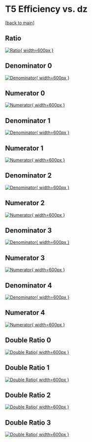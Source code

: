 # T5 Efficiency vs. dz

[[back to main](./)]



## Ratio

[![Ratio](../mtv/var/T5_base_0_0_eff_dz.png){ width=600px }](../mtv/var/T5_base_0_0_eff_dz.pdf)

## Denominator 0

[![Denominator](../mtv/den/T5_base_0_0_eff_dz_den0.png){ width=600px }](../mtv/den/T5_base_0_0_eff_dz_den0.pdf)

## Numerator 0

[![Numerator](../mtv/num/T5_base_0_0_eff_dz_num0.png){ width=600px }](../mtv/num/T5_base_0_0_eff_dz_num0.pdf)

## Denominator 1

[![Denominator](../mtv/den/T5_base_0_0_eff_dz_den1.png){ width=600px }](../mtv/den/T5_base_0_0_eff_dz_den1.pdf)

## Numerator 1

[![Numerator](../mtv/num/T5_base_0_0_eff_dz_num1.png){ width=600px }](../mtv/num/T5_base_0_0_eff_dz_num1.pdf)

## Denominator 2

[![Denominator](../mtv/den/T5_base_0_0_eff_dz_den2.png){ width=600px }](../mtv/den/T5_base_0_0_eff_dz_den2.pdf)

## Numerator 2

[![Numerator](../mtv/num/T5_base_0_0_eff_dz_num2.png){ width=600px }](../mtv/num/T5_base_0_0_eff_dz_num2.pdf)

## Denominator 3

[![Denominator](../mtv/den/T5_base_0_0_eff_dz_den3.png){ width=600px }](../mtv/den/T5_base_0_0_eff_dz_den3.pdf)

## Numerator 3

[![Numerator](../mtv/num/T5_base_0_0_eff_dz_num3.png){ width=600px }](../mtv/num/T5_base_0_0_eff_dz_num3.pdf)

## Denominator 4

[![Denominator](../mtv/den/T5_base_0_0_eff_dz_den4.png){ width=600px }](../mtv/den/T5_base_0_0_eff_dz_den4.pdf)

## Numerator 4

[![Numerator](../mtv/num/T5_base_0_0_eff_dz_num4.png){ width=600px }](../mtv/num/T5_base_0_0_eff_dz_num4.pdf)

## Double Ratio 0

[![Double Ratio](../mtv/ratio/T5_base_0_0_eff_dz_ratio0.png){ width=600px }](../mtv/ratio/T5_base_0_0_eff_dz_ratio0.pdf)

## Double Ratio 1

[![Double Ratio](../mtv/ratio/T5_base_0_0_eff_dz_ratio1.png){ width=600px }](../mtv/ratio/T5_base_0_0_eff_dz_ratio1.pdf)

## Double Ratio 2

[![Double Ratio](../mtv/ratio/T5_base_0_0_eff_dz_ratio2.png){ width=600px }](../mtv/ratio/T5_base_0_0_eff_dz_ratio2.pdf)

## Double Ratio 3

[![Double Ratio](../mtv/ratio/T5_base_0_0_eff_dz_ratio3.png){ width=600px }](../mtv/ratio/T5_base_0_0_eff_dz_ratio3.pdf)

